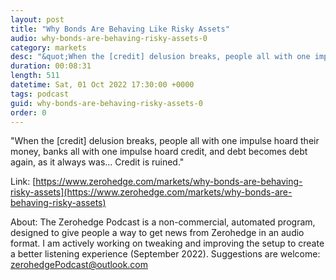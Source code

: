 ```yaml
---
layout: post
title: "Why Bonds Are Behaving Like Risky Assets"
audio: why-bonds-are-behaving-risky-assets-0
category: markets
desc: "&quot;When the [credit] delusion breaks, people all with one impulse hoard their money, banks all with one impulse hoard credit, and debt becomes debt again, as it always was... Credit is ruined.&quot;"
duration: 00:08:31
length: 511
datetime: Sat, 01 Oct 2022 17:30:00 +0000
tags: podcast
guid: why-bonds-are-behaving-risky-assets-0
order: 0
---
```

&quot;When the [credit] delusion breaks, people all with one impulse hoard their money, banks all with one impulse hoard credit, and debt becomes debt again, as it always was... Credit is ruined.&quot;

Link: [https://www.zerohedge.com/markets/why-bonds-are-behaving-risky-assets](https://www.zerohedge.com/markets/why-bonds-are-behaving-risky-assets)

About: The Zerohedge Podcast is a non-commercial, automated program, designed to give people a way to get news from Zerohedge in an audio format.  I am actively working on tweaking and improving the setup to create a better listening experience (September 2022).  Suggestions are welcome: [zerohedgePodcast@outlook.com](mailto:zerohedgePodcast@outlook.com)